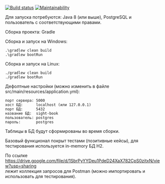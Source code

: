 [![Build status](https://github.com/DireElf/Sight-book/actions/workflows/Tests.yml/badge.svg)](https://github.com/DireElf/Sight-book/actions/workflows/Tests.yml)
[![Maintainability](https://api.codeclimate.com/v1/badges/dcfd062924c7d771d847/maintainability)](https://codeclimate.com/github/DireElf/Sight-book/maintainability)

Для запуска потребуются: Java 8 (или выше), PostgreSQL и пользователь с соответствующими правами.     

Сборка проекта: Gradle  

Сборка и запуск на Windows:  
```
.\gradlew clean build  
.\gradlew bootRun
```  

Сборка и запуск на Linux: 
```
./gradlew clean build  
./gradlew bootRun 
```

Дефолтные настройки (можно изменить в файле src/main/resources/application.yml):  
```
порт сервера: 5000  
хост БД:      localhost (или 127.0.0.1)  
порт БД:      5432  
название БД:  sight-book  
пользователь: postgres  
пароль:       postgres   
```


Таблицы в БД будут сформированы во время сборки. 

Базовый функционал покрыт тестами (позитивные кейсы), для тестирования используется in-memory БД H2.  

По ссылке https://drive.google.com/file/d/1SbrPyYYDeu1PdeD24XaX782CpS0zitxN/view?usp=sharing   
лежит коллекция запросов для Postman (можно импортировать и использовать для тестирования).
